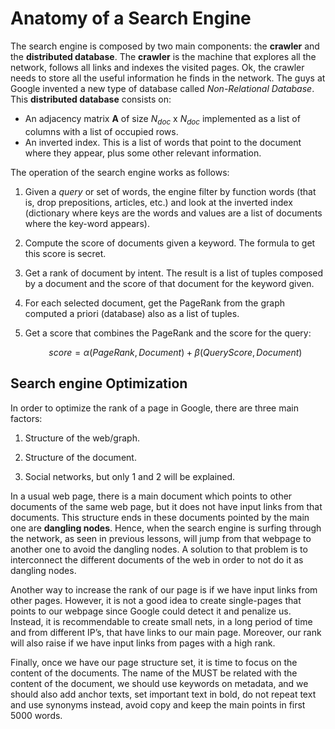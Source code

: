 # Anatomy of a Search Engine

The search engine is composed by two main components: the **crawler** and the **distributed database**. The **crawler** is the machine that explores all the network, follows all links and indexes the visited pages. Ok, the crawler needs to store all the useful information he finds in the network. The guys at Google invented a new type of database called _Non-Relational Database_. This **distributed database** consists on:

* An adjacency matrix $\mathbf{A}$ of size $N_{doc}$ x $N_{doc}$ implemented as a list of columns with a list of occupied rows.
* An inverted index. This is a list of words that point to the document where they appear, plus some other relevant information. 

The operation of the search engine works as follows:

1. Given a _query_ or set of words, the engine filter by function words (that is, drop prepositions, articles, etc.) and look at the inverted index (dictionary where keys are the words and values are a list of documents where the key-word appears).

2. Compute the score of documents given a keyword. The formula to get this score is secret.

3. Get a rank of document by intent. The result is a list of tuples composed by a document and the score of that document for the keyword given.

4. For each selected document, get the PageRank from the graph computed a priori (database) also as a list of tuples.

5. Get a score that combines the PageRank and the score for the query:

    $$ score = \alpha(PageRank, Document) + \beta(QueryScore, Document) $$

## Search engine Optimization

In order to optimize the rank of a page in Google, there are three main factors: 

1. Structure of the web/graph.

2. Structure of the document.

3. Social networks, but only 1 and 2 will be explained.

In a usual web page, there is a main document which points to other documents of the same web page, but it does not have input links from that documents. This structure ends in these documents pointed by the main one are **dangling nodes**. Hence, when the search engine is surfing through the network, as seen in previous lessons, will jump from that webpage to another one to avoid the dangling nodes. A solution to that problem is to interconnect the different documents of the web in order to not do it as dangling nodes.

Another way to increase the rank of our page is if we have input links from other pages. However, it is not a good idea to create single-pages that points to our webpage since Google could detect it and penalize us. Instead, it is recommendable to create small nets, in a long period of time and from different IP’s, that have  links to our main page. Moreover, our rank will also raise if we have input links from pages with a high rank.

Finally, once we have our page structure set, it is time to focus on the content of the documents. The name of the MUST be related with the content of the document, we should use keywords on metadata, and we should also add anchor texts, set important text in bold, do not repeat text and use synonyms instead, avoid copy and keep the main points in first 5000 words.
